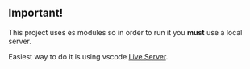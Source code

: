 ## Important!
This project uses es modules so in order to run it you **must** use a local server.

Easiest way to do it is using vscode [Live Server](https://marketplace.visualstudio.com/items?itemName=ritwickdey.LiveServer).
